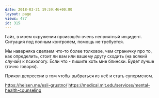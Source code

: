 ```yaml
---
date: 2018-03-21 19:59:46+00:00
layout: page
views: 477
id: 315
---
```


Гайз, в моем окружении произошёл очень неприятный инцидент. Ситуация под полным контролем, помощь не требуется.

Мы наверняка сделаем что-то более толковое, чем страничку про то, как определить, стоит ли вам или вашему другу сходить (на всякий случай) к психологу. Если что - пишите хоть мне блински. Будет лучше (точно говорю).

Прикол депрессии в том чтобы выбраться из неё и стать суперменом. 

https://heisen.me/esli-grustno/
https://medical.mit.edu/services/mental-health-counseling


